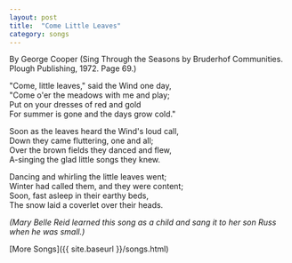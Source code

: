 ```yaml
---
layout: post
title:  "Come Little Leaves"
category: songs
---
```


By George Cooper (Sing Through the Seasons by Bruderhof Communities. Plough
Publishing, 1972. Page 69.)

"Come, little leaves," said the Wind one day,  
"Come o'er the meadows with me and play;  
Put on your dresses of red and gold  
For summer is gone and the days grow cold."  

Soon as the leaves heard the Wind's loud call,  
Down they came fluttering, one and all;  
Over the brown fields they danced and flew,  
A-singing the glad little songs they knew.  

Dancing and whirling the little leaves went;   
Winter had called them, and they were content;   
Soon, fast asleep in their earthy beds,   
The snow laid a coverlet over their heads.  

_(Mary Belle Reid learned this song as a child and sang it to her son Russ when
he was small.)_

[More Songs]({{ site.baseurl }}/songs.html)
